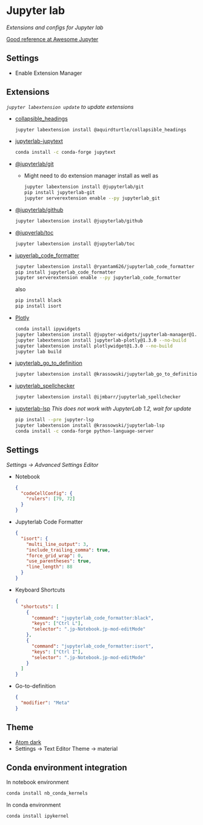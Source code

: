 # Jupyter lab

_Extensions and configs for Jupyter lab_

[Good reference at Awesome Jupyter](https://github.com/mauhai/awesome-jupyterlab)

## Settings

- Enable Extension Manager

## Extensions

_`jupyter labextension update` to update extensions_

- [collapsible_headings](https://github.com/aquirdTurtle/Collapsible_Headings)
  ```bash
  jupyter labextension install @aquirdturtle/collapsible_headings
  ```
- [jupyterlab-jupytext](https://github.com/mwouts/jupyterlab-jupytext)

  ```bash
  conda install -c conda-forge jupytext
  ```

- [@jupyterlab/git](https://github.com/jupyterlab/jupyterlab-git)
  - Might need to do extension manager install as well as
    ```bash
    jupyter labextension install @jupyterlab/git
    pip install jupyterlab-git
    jupyter serverextension enable --py jupyterlab_git
    ```
- [@jupyterlab/github](https://github.com/jupyterlab/jupyterlab-github)

  ```bash
  jupyter labextension install @jupyterlab/github
  ```

- [@jupyerlab/toc](https://github.com/jupyterlab/jupyterlab-toc)
  ```bash
  jupyter labextension install @jupyterlab/toc
  ```
- [jupyerlab_code_formatter](https://github.com/ryantam626/jupyterlab_code_formatter)
  ```bash
  jupyter labextension install @ryantam626/jupyterlab_code_formatter
  pip install jupyterlab_code_formatter
  jupyter serverextension enable --py jupyterlab_code_formatter
  ```
  also
  ```bash
  pip install black
  pip install isort
  ```
- [Plotly](https://plot.ly/python/getting-started/)
  ```bash
  conda install ipywidgets
  jupyter labextension install @jupyter-widgets/jupyterlab-manager@1.1 --no-build
  jupyter labextension install jupyterlab-plotly@1.3.0 --no-build
  jupyter labextension install plotlywidget@1.3.0 --no-build
  jupyter lab build
  ```
- [jupyterlab_go_to_definition](https://github.com/krassowski/jupyterlab-go-to-definition)

  ```bash
  jupyter labextension install @krassowski/jupyterlab_go_to_definition
  ```

- [jupyterlab_spellchecker](https://github.com/ijmbarr/jupyterlab_spellchecker)

  ```bash
  jupyter labextension install @ijmbarr/jupyterlab_spellchecker
  ```

- [jupyterlab-lsp](https://github.com/krassowski/jupyterlab-lsp#installation)
  _This does not work with JupyterLab 1.2, wait for update_
  ```bash
  pip install --pre jupyter-lsp
  jupyter labextension install @krassowski/jupyterlab-lsp
  conda install -c conda-forge python-language-server
  ```

## Settings

_Settings -> Advanced Settings Editor_

- Notebook
  ```json
  {
    "codeCellConfig": {
      "rulers": [79, 72]
    }
  }
  ```
- Jupyterlab Code Formatter
  ```json
  {
    "isort": {
      "multi_line_output": 3,
      "include_trailing_comma": true,
      "force_grid_wrap": 0,
      "use_parentheses": true,
      "line_length": 88
    }
  }
  ```
- Keyboard Shortcuts

  ```json
  {
    "shortcuts": [
      {
        "command": "jupyterlab_code_formatter:black",
        "keys": ["Ctrl L"],
        "selector": ".jp-Notebook.jp-mod-editMode"
      },
      {
        "command": "jupyterlab_code_formatter:isort",
        "keys": ["Ctrl I"],
        "selector": ".jp-Notebook.jp-mod-editMode"
      }
    ]
  }
  ```

- Go-to-definition
  ```json
  {
    "modifier": "Meta"
  }
  ```

## Theme

- [Atom dark](https://github.com/BurglarBenson/Jupyter-Atom-Dark-Theme)
- Settings -> Text Editor Theme -> material

## Conda environment integration

In notebook environment

```bash
conda install nb_conda_kernels
```

In conda environment

```bash
conda install ipykernel
```
